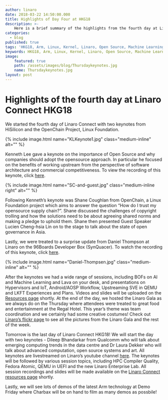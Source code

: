 ```yaml
---
author: linaro
date: 2018-03-22 14:50:00.000
title: Highlights of Day Four at HKG18
description: >-
    Here is a brief summary of the highlights from the fourth day at Linaro Connect HKG18.
categories:
  - blog
published: true
tags: 'HKG18, Arm, Linux, Kernel, Linaro, Open Source, Machine Learning, AI, 96Boards, Cloud, Edge Computing, Linux Foundation, OpenChain Project, Opensource Governance, HiSilicon'
keywords: HKG18, Arm, Linux, Kernel, Linaro, Open Source, Machine Learning, AI, 96Boards, Cloud, Edge Computing, Linux Foundation, OpenChain Project, Opensource Governance, HiSilicon
image:
    featured: true
    path: /assets/images/blog/Thursdaykeynotes.jpg 
    name: Thursdaykeynotes.jpg
layout: post
---
```

# Highlights of the fourth day at Linaro Connect HKG18

We started the fourth day of Linaro Connect with two keynotes from HiSilicon and the OpenChain Project, Linux Foundation. 

{% include image.html name="KLKeynote1.jpg"  class="medium-inline"  alt="" %} 

Kenneth Lee gave a keynote on the importance of Open Source and why companies should adopt the opensource approach. In particular he focused on the benefits of working upstream from the perspective of software architecture and commercial competitiveness. To view the recording of this keynote, click [here](https://www.youtube.com/watch?v=2LqRAj3rRJI).

{% include image.html name="SC-and-guest.jpg"  class="medium-inline right"  alt="" %} 

Following Kenneth’s keynote was Shane Coughlan from OpenChain, a Linux Foundation project which aims to answer the question “How do I trust my opensource supply chain?”. Shane discussed the challenges of copyright trolling and how the solutions need to be about agreeing shared norms and making a pledge to uphold them. Shane then presented Guest Speaker Lucien Cheng-hsia Lin on to the stage to talk about the state of open governance in Asia. 

Lastly, we were treated to a surprise update from Daniel Thompson at Linaro on the 96Boards Developer Box (SynQuacer). To watch the recording of this keynote, click [here](https://www.youtube.com/watch?v=2LqRAj3rRJI).  

{% include image.html name="Daniel-Thompsen.jpg"  class="medium-inline"  alt="" %} 

After the keynotes we had a wide range of sessions, including BOFs on AI and Machine Learning and Lava on your desk, and presentations on Hypervisors and IoT, Android/AOSP Workflow, Upstreaming SVE in QEMU and LKFT Experiences and Plans. Videos and slides will be uploaded on the [Resources page](http://connect.linaro.org/hkg18/resources/) shortly. At the end of the day, we hosted the Linaro Gala as we always do on the Thursday where attendees were treated to great food and entertainment at the Regal Hotel. This year’s theme was team coordination and we certainly had some creative costumes! Check out [Linaro’s flickr page](https://www.flickr.com/photos/linaroorg/albums/72157664795733267) to see all the pictures from the Linaro Gala and the rest of the week. 

Tomorrow is the last day of Linaro Connect HKG18! We will start the day with two keynotes - Dileep Bhandarkar from Qualcomm who will talk about emerging computing trends in the data centre and Dr Laura Dekker who will talk about advanced computation, open source systems and art. All keynotes are livestreamed on Linaro’s youtube channel [here](https://www.youtube.com/channel/UCAl2MfCBjH5y0nIym0ujHfg/live). The keynotes will be followed by various session topics, including HPC Compiler Quality, Fedora Atomic, QEMU in UEFI and the new Linaro Enterprise Lab. All session recordings and slides will be made available on the [Linaro Connect resources page](http://connect.linaro.org/hkg18/resources/) shortly. 

Lastly, we will see lots of demos of the latest Arm technology at Demo Friday where Charbax will be on hand to film as many demos as possbile! 
